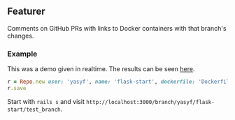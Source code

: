 ## Featurer

Comments on GitHub PRs with links to Docker containers with that branch's changes.

### Example

This was a demo given in realtime. The results can be seen [here](https://github.com/yasyf/flask-start/pull/1).

```ruby
r = Repo.new user: 'yasyf', name: 'flask-start', dockerfile: 'Dockerfile', secrets: {DEV: true, SK: '123abc'}
r.save
```

Start with `rails s` and visit `http://localhost:3000/branch/yasyf/flask-start/test_branch`.
